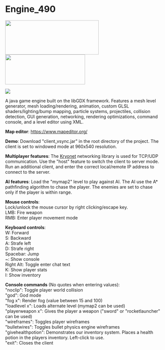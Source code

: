# Engine_490
<img src="https://images.pcgamingwiki.com/6/61/LibGDX_logo.png" align="left" height="110" width="300">
<img src="https://upload.wikimedia.org/wikipedia/commons/thumb/2/2e/Bullet_Physics_Logo.svg/1024px-Bullet_Physics_Logo.svg.png" height="96.25" width="256">
<br>
<p>
<img src="https://img.shields.io/github/license/john-dag/engine490">
</p>

A java game engine built on the libGDX framework. Features a mesh level generator, mesh loading/rendering, animation, custom GLSL shaders/lighting/bump mapping, particle systems, projectiles, collision detection, GUI generation, networking, rendering optimizations, command console, and a level editor using XML.

<b>Map editor</b>:
https://www.mapeditor.org/

<b>Demo</b>: Download "client_vsync.jar" in the root directory of the project. The client is set to windowed mode at 960x540 resolution. 

<b>Multiplayer features</b>:
The <a href="https://github.com/EsotericSoftware/kryonet">Kryonet</a> networking library is used for TCP/UDP communication. Use the "host" feature to switch the client to server mode. Run an additional client, and enter the correct local/remote IP address to connect to the server.

<b>AI features</b>:
Load the "mymap2" level to play against AI. The AI use the A* pathfinding algorithm to chase the player. The enemies are set to chase only if the player is within range.

<b>Mouse controls</b>:  
Lock/unlock the mouse cursor by right clicking/escape key.  
LMB: Fire weapon  
RMB: Enter player movement mode  
  
<b>Keyboard controls</b>:  
W: Forward  
S: Backward  
A: Strafe left  
D: Strafe right  
Spacebar: Jump  
~: Show console  
Right Alt: Toggle enter chat text  
K: Show player stats  
I: Show inventory  
  
<b>Console commands</b> (No quotes when entering values):  
"noclip": Toggle player world collision  
"god": God mode  
"fog x": Render fog (value between 15 and 100)  
"loadlevel x": Loads alternate level (mymap2 can be used)  
"playerweapon x": Gives the player a weapon ("sword" or "rocketlauncher" can be used)  
"wireframes": Toggles player wireframes  
"bulletwires": Toggles bullet physics engine wireframes  
"givehealthpotion": Demonstrates our inventory system. Places a health potion in the players inventory. Left-click to use.  
"exit": Closes the client
